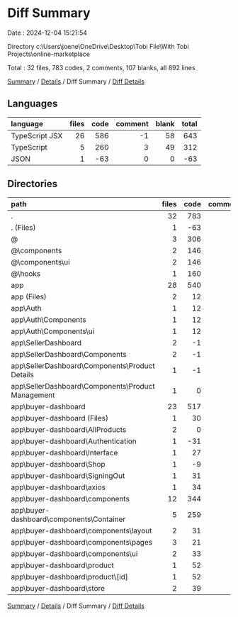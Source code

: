 # Diff Summary

Date : 2024-12-04 15:21:54

Directory c:\\Users\\joene\\OneDrive\\Desktop\\Tobi File\\With Tobi Projects\\online-marketplace

Total : 32 files,  783 codes, 2 comments, 107 blanks, all 892 lines

[Summary](results.md) / [Details](details.md) / Diff Summary / [Diff Details](diff-details.md)

## Languages
| language | files | code | comment | blank | total |
| :--- | ---: | ---: | ---: | ---: | ---: |
| TypeScript JSX | 26 | 586 | -1 | 58 | 643 |
| TypeScript | 5 | 260 | 3 | 49 | 312 |
| JSON | 1 | -63 | 0 | 0 | -63 |

## Directories
| path | files | code | comment | blank | total |
| :--- | ---: | ---: | ---: | ---: | ---: |
| . | 32 | 783 | 2 | 107 | 892 |
| . (Files) | 1 | -63 | 0 | 0 | -63 |
| @ | 3 | 306 | 3 | 49 | 358 |
| @\\components | 2 | 146 | 0 | 17 | 163 |
| @\\components\\ui | 2 | 146 | 0 | 17 | 163 |
| @\\hooks | 1 | 160 | 3 | 32 | 195 |
| app | 28 | 540 | -1 | 58 | 597 |
| app (Files) | 2 | 12 | -1 | 3 | 14 |
| app\\Auth | 1 | 12 | 0 | 4 | 16 |
| app\\Auth\\Components | 1 | 12 | 0 | 4 | 16 |
| app\\Auth\\Components\\ui | 1 | 12 | 0 | 4 | 16 |
| app\\SellerDashboard | 2 | -1 | 0 | -2 | -3 |
| app\\SellerDashboard\\Components | 2 | -1 | 0 | -2 | -3 |
| app\\SellerDashboard\\Components\\Product Details | 1 | -1 | 0 | 0 | -1 |
| app\\SellerDashboard\\Components\\Product Management | 1 | 0 | 0 | -2 | -2 |
| app\\buyer-dashboard | 23 | 517 | 0 | 53 | 570 |
| app\\buyer-dashboard (Files) | 1 | 30 | 0 | 6 | 36 |
| app\\buyer-dashboard\\AllProducts | 2 | 0 | 0 | 0 | 0 |
| app\\buyer-dashboard\\Authentication | 1 | -31 | 0 | -5 | -36 |
| app\\buyer-dashboard\\Interface | 1 | 27 | 0 | 3 | 30 |
| app\\buyer-dashboard\\Shop | 1 | -9 | 0 | -3 | -12 |
| app\\buyer-dashboard\\SigningOut | 1 | 31 | 0 | 7 | 38 |
| app\\buyer-dashboard\\axios | 1 | 34 | 0 | 5 | 39 |
| app\\buyer-dashboard\\components | 12 | 344 | 0 | 30 | 374 |
| app\\buyer-dashboard\\components\\Container | 5 | 259 | 0 | 26 | 285 |
| app\\buyer-dashboard\\components\\layout | 2 | 31 | 0 | 1 | 32 |
| app\\buyer-dashboard\\components\\pages | 3 | 21 | 0 | 1 | 22 |
| app\\buyer-dashboard\\components\\ui | 2 | 33 | 0 | 2 | 35 |
| app\\buyer-dashboard\\product | 1 | 52 | 0 | 1 | 53 |
| app\\buyer-dashboard\\product\\[id] | 1 | 52 | 0 | 1 | 53 |
| app\\buyer-dashboard\\store | 2 | 39 | 0 | 9 | 48 |

[Summary](results.md) / [Details](details.md) / Diff Summary / [Diff Details](diff-details.md)
